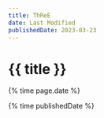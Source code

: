 ```yaml
---
title: ThReE
date: Last Modified
publishedDate: 2023-03-23
---
```


# {{ title }}

{% time page.date %}

{% time publishedDate %}
